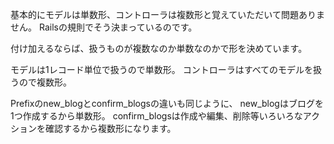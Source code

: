 基本的にモデルは単数形、コントローラは複数形と覚えていただいて問題ありません。
Railsの規則でそう決まっているのです。

付け加えるならば、扱うものが複数なのか単数なのかで形を決めています。

モデルは1レコード単位で扱うので単数形。
コントローラはすべてのモデルを扱うので複数形。

Prefixのnew_blogとconfirm_blogsの違いも同じように、
new_blogはブログを1つ作成するから単数形。
confirm_blogsは作成や編集、削除等いろいろなアクションを確認するから複数形になります。
